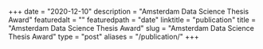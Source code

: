 +++
date = "2020-12-10"
description = "Amsterdam Data Science Thesis Award"
featuredalt = ""
featuredpath = "date"
linktitle = "publication"
title = "Amsterdam Data Science Thesis Award"
slug = "Amsterdam Data Science Thesis Award"
type = "post"
aliases = "/publication/"
+++
